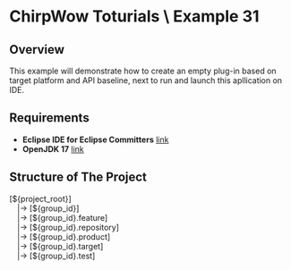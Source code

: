 # ChirpWow Toturials \ Example 31

## Overview
This example will demonstrate how to create an empty plug-in based on target platform
and API baseline, next to run and launch this apllication on IDE.

## Requirements
* **Eclipse IDE for Eclipse Committers** [link](https://www.eclipse.org/downloads/)
* **OpenJDK 17** [link](https://adoptium.net/)

## Structure of The Project
<p>[${project_root}]<br />
&emsp;|-> [${group_id}]<br />
&emsp;|-> [${group_id}.feature]<br />
&emsp;|-> [${group_id}.repository]<br />
&emsp;|-> [${group_id}.product]<br />
&emsp;|-> [${group_id}.target]<br />
&emsp;|-> [${group_id}.test]</p>
